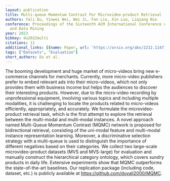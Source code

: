 ```yaml
---
layout: publication
title: Multi-queue Momentum Contrast For Microvideo-product Retrieval
authors: Yali Du, Yinwei Wei, Wei Ji, Fan Liu, Xin Luo, Liqiang Nie
conference: Proceedings of the Sixteenth ACM International Conference on Web Search
  and Data Mining
year: 2023
bibkey: du2022multi
citations: 11
additional_links: [{name: Paper, url: 'https://arxiv.org/abs/2212.11471'}]
tags: ["Datasets", "Evaluation"]
short_authors: Du et al.
---
```

The booming development and huge market of micro-videos bring new e-commerce
channels for merchants. Currently, more micro-video publishers prefer to embed
relevant ads into their micro-videos, which not only provides them with
business income but helps the audiences to discover their interesting products.
However, due to the micro-video recording by unprofessional equipment,
involving various topics and including multiple modalities, it is challenging
to locate the products related to micro-videos efficiently, appropriately, and
accurately. We formulate the microvideo-product retrieval task, which is the
first attempt to explore the retrieval between the multi-modal and multi-modal
instances.
  A novel approach named Multi-Queue Momentum Contrast (MQMC) network is
proposed for bidirectional retrieval, consisting of the uni-modal feature and
multi-modal instance representation learning. Moreover, a discriminative
selection strategy with a multi-queue is used to distinguish the importance of
different negatives based on their categories. We collect two large-scale
microvideo-product datasets (MVS and MVS-large) for evaluation and manually
construct the hierarchical category ontology, which covers sundry products in
daily life. Extensive experiments show that MQMC outperforms the
state-of-the-art baselines. Our replication package (including code, dataset,
etc.) is publicly available at https://github.com/duyali2000/MQMC.
